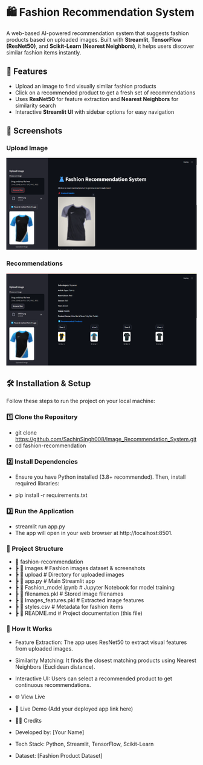 # 🛍️ Fashion Recommendation System  

A web-based AI-powered recommendation system that suggests fashion products based on uploaded images. Built with **Streamlit**, **TensorFlow (ResNet50)**, and **Scikit-Learn (Nearest Neighbors)**, it helps users discover similar fashion items instantly.

## 🚀 Features  

- Upload an image to find visually similar fashion products  
- Click on a recommended product to get a fresh set of recommendations  
- Uses **ResNet50** for feature extraction and **Nearest Neighbors** for similarity search  
- Interactive **Streamlit UI** with sidebar options for easy navigation  

## 📸 Screenshots  

### Upload Image  
![Upload Image](pic1.png)  

### Recommendations  
![Recommendations](pic2.png)  

## 🛠️ Installation & Setup  

Follow these steps to run the project on your local machine:  

### 1️⃣ Clone the Repository  

- git clone https://github.com/SachinSingh008/Image_Recommendation_System.git
- cd fashion-recommendation
### 2️⃣ Install Dependencies
- Ensure you have Python installed (3.8+ recommended). Then, install required libraries:

- pip install -r requirements.txt

### 3️⃣ Run the Application

- streamlit run app.py
- The app will open in your web browser at http://localhost:8501.

### 📂 Project Structure

- 📂 fashion-recommendation
-  ┣ 📂 images              # Fashion images dataset & screenshots
-  ┣ 📂 upload              # Directory for uploaded images
-  ┣ 📜 app.py              # Main Streamlit app
-  ┣ 📜 Fashion_model.ipynb # Jupyter Notebook for model training
-  ┣ 📜 filenames.pkl       # Stored image filenames
-  ┣ 📜 Images_features.pkl # Extracted image features
-  ┣ 📜 styles.csv          # Metadata for fashion items
-  ┣ 📜 README.md           # Project documentation (this file)


### 🎯 How It Works
- Feature Extraction: The app uses ResNet50 to extract visual features from uploaded images.
- Similarity Matching: It finds the closest matching products using Nearest Neighbors (Euclidean distance).
- Interactive UI: Users can select a recommended product to get continuous recommendations.
- 🌐 View Live
- 🔗 Live Demo (Add your deployed app link here)

- 👨‍💻 Credits
- Developed by: [Your Name]
- Tech Stack: Python, Streamlit, TensorFlow, Scikit-Learn
- Dataset: [Fashion Product Dataset]
